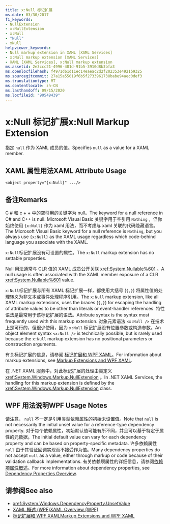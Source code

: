 ```yaml
---
title: x:Null 标记扩展
ms.date: 03/30/2017
f1_keywords:
- NullExtension
- x:NullExtension
- x:Null
- "Null"
- xNull
helpviewer_keywords:
- Null markup extension in XAML [XAML Services]
- x:Null markup extension [XAML Services]
- XAML [XAML Services], x:Null markup extension
ms.assetid: 2e3ccc21-4996-481d-91b5-3910d8b3bfa3
ms.openlocfilehash: f4971d61d11ec14eaeac2d2f202353e4921b9325
ms.sourcegitcommit: 27a15a55019f6b5f2733961738babe94aec0def3
ms.translationtype: MT
ms.contentlocale: zh-CN
ms.lasthandoff: 09/15/2020
ms.locfileid: "90549439"
---
```

# <a name="xnull-markup-extension"></a><span data-ttu-id="0ce5e-102">x:Null 标记扩展</span><span class="sxs-lookup"><span data-stu-id="0ce5e-102">x:Null Markup Extension</span></span>

<span data-ttu-id="0ce5e-103">指定 `null` 作为 XAML 成员的值。</span><span class="sxs-lookup"><span data-stu-id="0ce5e-103">Specifies `null` as a value for a XAML member.</span></span>

## <a name="xaml-attribute-usage"></a><span data-ttu-id="0ce5e-104">XAML 属性用法</span><span class="sxs-lookup"><span data-stu-id="0ce5e-104">XAML Attribute Usage</span></span>

```xaml
<object property="{x:Null}" .../>
```

## <a name="remarks"></a><span data-ttu-id="0ce5e-105">备注</span><span class="sxs-lookup"><span data-stu-id="0ce5e-105">Remarks</span></span>

<span data-ttu-id="0ce5e-106">C # 和 c + + 中的空引用的关键字为 null。</span><span class="sxs-lookup"><span data-stu-id="0ce5e-106">The keyword for a null reference in C# and C++ is null.</span></span> <span data-ttu-id="0ce5e-107">Microsoft Visual Basic 关键字用于空引用 `Nothing` ，但你始终使用 `{x:Null}` 作为 xaml 用法，而不考虑与 xaml 关联的代码隐藏语言。</span><span class="sxs-lookup"><span data-stu-id="0ce5e-107">The Microsoft Visual Basic keyword for a null reference is `Nothing`, but you always use `{x:Null}` as the XAML usage regardless which code-behind language you associate with the XAML.</span></span>

<span data-ttu-id="0ce5e-108">`x:Null`标记扩展没有可设置的属性。</span><span class="sxs-lookup"><span data-stu-id="0ce5e-108">The `x:Null` markup extension has no settable properties.</span></span>

<span data-ttu-id="0ce5e-109">Null 用法通常与 CLR 值的 XAML 成员公开关联 <xref:System.Nullable%601> 。</span><span class="sxs-lookup"><span data-stu-id="0ce5e-109">A null usage is often associated with the XAML member exposure of a CLR <xref:System.Nullable%601> value.</span></span>

<span data-ttu-id="0ce5e-110">`x:Null`标记扩展与所有 XAML 标记扩展一样，都使用大括号 (`{,}`) 将属性值的处理转义为非文本或事件处理程序引用。</span><span class="sxs-lookup"><span data-stu-id="0ce5e-110">The `x:Null` markup extension, like all XAML markup extensions, uses the braces (`{,}`) for escaping the handling of attribute values to be other than literals or event-handler references.</span></span> <span data-ttu-id="0ce5e-111">特性语法是最常用于该标记扩展的语法。</span><span class="sxs-lookup"><span data-stu-id="0ce5e-111">Attribute syntax is the syntax most frequently used with this markup extension.</span></span> <span data-ttu-id="0ce5e-112">对象元素语法 `<x:Null />` 在技术上是可行的，但很少使用，因为 `x:Null` 标记扩展没有位置参数或构造参数。</span><span class="sxs-lookup"><span data-stu-id="0ce5e-112">An object element syntax `<x:Null />` is technically possible, but is rarely used because the `x:Null` markup extension has no positional parameters or construction arguments.</span></span>

<span data-ttu-id="0ce5e-113">有关标记扩展的信息，请参阅 [标记扩展和 WPF XAML](/dotnet/desktop/wpf/advanced/markup-extensions-and-wpf-xaml)。</span><span class="sxs-lookup"><span data-stu-id="0ce5e-113">For information about markup extensions, see [Markup Extensions and WPF XAML](/dotnet/desktop/wpf/advanced/markup-extensions-and-wpf-xaml).</span></span>

<span data-ttu-id="0ce5e-114">在 .NET XAML 服务中，对此标记扩展的处理由类定义 <xref:System.Windows.Markup.NullExtension> 。</span><span class="sxs-lookup"><span data-stu-id="0ce5e-114">In .NET XAML Services, the handling for this markup extension is defined by the <xref:System.Windows.Markup.NullExtension> class.</span></span>

## <a name="wpf-usage-notes"></a><span data-ttu-id="0ce5e-115">WPF 用法说明</span><span class="sxs-lookup"><span data-stu-id="0ce5e-115">WPF Usage Notes</span></span>

<span data-ttu-id="0ce5e-116">请注意， `null` 不一定是引用类型依赖属性的初始未设置值。</span><span class="sxs-lookup"><span data-stu-id="0ce5e-116">Note that `null` is not necessarily the initial unset value for a reference-type dependency property.</span></span> <span data-ttu-id="0ce5e-117">对于每个依赖属性，初始默认值可能有所不同，并且可以基于特定于属性的元数据。</span><span class="sxs-lookup"><span data-stu-id="0ce5e-117">The initial default value can vary for each dependency property and can be based on property-specific metadata.</span></span> <span data-ttu-id="0ce5e-118">许多依赖属性 `null` 由于其验证回调实现而不接受作为值。</span><span class="sxs-lookup"><span data-stu-id="0ce5e-118">Many dependency properties do not accept `null` as a value, either through markup or code because of their validation callback implementations.</span></span> <span data-ttu-id="0ce5e-119">有关依赖项属性的详细信息，请参阅[依赖项属性概述](/dotnet/desktop/wpf/advanced/dependency-properties-overview)。</span><span class="sxs-lookup"><span data-stu-id="0ce5e-119">For more information about dependency properties, see [Dependency Properties Overview](/dotnet/desktop/wpf/advanced/dependency-properties-overview).</span></span>

## <a name="see-also"></a><span data-ttu-id="0ce5e-120">请参阅</span><span class="sxs-lookup"><span data-stu-id="0ce5e-120">See also</span></span>

- <xref:System.Windows.DependencyProperty.UnsetValue>
- [<span data-ttu-id="0ce5e-121">XAML 概述 (WPF)</span><span class="sxs-lookup"><span data-stu-id="0ce5e-121">XAML Overview (WPF)</span></span>](../fundamentals/xaml.md)
- [<span data-ttu-id="0ce5e-122">标记扩展和 WPF XAML</span><span class="sxs-lookup"><span data-stu-id="0ce5e-122">Markup Extensions and WPF XAML</span></span>](/dotnet/desktop/wpf/advanced/markup-extensions-and-wpf-xaml)

